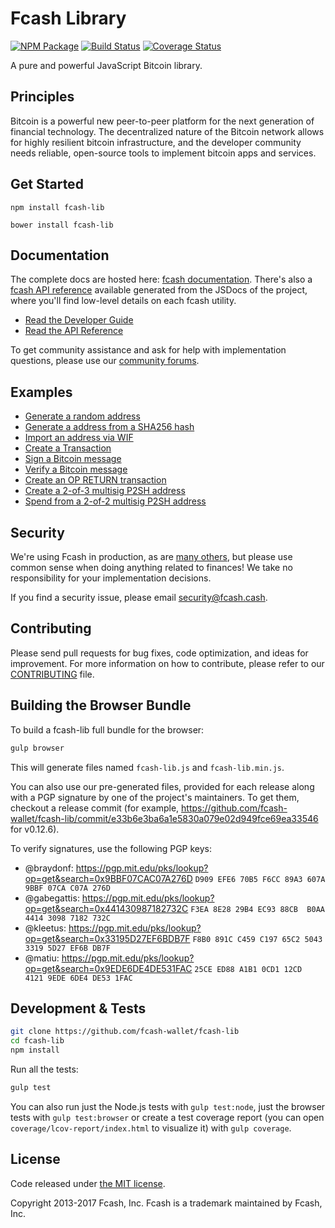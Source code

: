 Fcash Library
=======

[![NPM Package](https://img.shields.io/npm/v/fcash-lib.svg?style=flat-square)](https://www.npmjs.org/package/fcash-lib)
[![Build Status](https://img.shields.io/travis/bitpay/fcash-lib.svg?branch=master&style=flat-square)](https://travis-ci.org/bitpay/fcash-lib)
[![Coverage Status](https://img.shields.io/coveralls/bitpay/fcash-lib.svg?style=flat-square)](https://coveralls.io/r/bitpay/fcash-lib)

A pure and powerful JavaScript Bitcoin library.

## Principles

Bitcoin is a powerful new peer-to-peer platform for the next generation of financial technology. The decentralized nature of the Bitcoin network allows for highly resilient bitcoin infrastructure, and the developer community needs reliable, open-source tools to implement bitcoin apps and services.

## Get Started

```
npm install fcash-lib
```

```
bower install fcash-lib
```

## Documentation

The complete docs are hosted here: [fcash documentation](http://www.fcash.cash/guide/). There's also a [fcash API reference](http://www.fcash.cash/api/) available generated from the JSDocs of the project, where you'll find low-level details on each fcash utility.

- [Read the Developer Guide](http://www.fcash.cash/guide/)
- [Read the API Reference](http://www.fcash.cash/api/)

To get community assistance and ask for help with implementation questions, please use our [community forums](https://forum.www.fcash.cash/).

## Examples

* [Generate a random address](https://github.com/fcash-wallet/fcash-lib/blob/master/docs/examples.md#generate-a-random-address)
* [Generate a address from a SHA256 hash](https://github.com/fcash-wallet/fcash-lib/blob/master/docs/examples.md#generate-a-address-from-a-sha256-hash)
* [Import an address via WIF](https://github.com/fcash-wallet/fcash-lib/blob/master/docs/examples.md#import-an-address-via-wif)
* [Create a Transaction](https://github.com/fcash-wallet/fcash-lib/blob/master/docs/examples.md#create-a-transaction)
* [Sign a Bitcoin message](https://github.com/fcash-wallet/fcash-lib/blob/master/docs/examples.md#sign-a-bitcoin-message)
* [Verify a Bitcoin message](https://github.com/fcash-wallet/fcash-lib/blob/master/docs/examples.md#verify-a-bitcoin-message)
* [Create an OP RETURN transaction](https://github.com/fcash-wallet/fcash-lib/blob/master/docs/examples.md#create-an-op-return-transaction)
* [Create a 2-of-3 multisig P2SH address](https://github.com/fcash-wallet/fcash-lib/blob/master/docs/examples.md#create-a-2-of-3-multisig-p2sh-address)
* [Spend from a 2-of-2 multisig P2SH address](https://github.com/fcash-wallet/fcash-lib/blob/master/docs/examples.md#spend-from-a-2-of-2-multisig-p2sh-address)


## Security

We're using Fcash in production, as are [many others](http://www.fcash.cash#projects), but please use common sense when doing anything related to finances! We take no responsibility for your implementation decisions.

If you find a security issue, please email security@fcash.cash.

## Contributing

Please send pull requests for bug fixes, code optimization, and ideas for improvement. For more information on how to contribute, please refer to our [CONTRIBUTING](https://github.com/fcash-wallet/fcash-lib/blob/master/CONTRIBUTING.md) file.

## Building the Browser Bundle

To build a fcash-lib full bundle for the browser:

```sh
gulp browser
```

This will generate files named `fcash-lib.js` and `fcash-lib.min.js`.

You can also use our pre-generated files, provided for each release along with a PGP signature by one of the project's maintainers. To get them, checkout a release commit (for example, https://github.com/fcash-wallet/fcash-lib/commit/e33b6e3ba6a1e5830a079e02d949fce69ea33546 for v0.12.6).

To verify signatures, use the following PGP keys:
- @braydonf: https://pgp.mit.edu/pks/lookup?op=get&search=0x9BBF07CAC07A276D `D909 EFE6 70B5 F6CC 89A3 607A 9BBF 07CA C07A 276D`
- @gabegattis: https://pgp.mit.edu/pks/lookup?op=get&search=0x441430987182732C `F3EA 8E28 29B4 EC93 88CB  B0AA 4414 3098 7182 732C`
- @kleetus: https://pgp.mit.edu/pks/lookup?op=get&search=0x33195D27EF6BDB7F `F8B0 891C C459 C197 65C2 5043 3319 5D27 EF6B DB7F`
- @matiu: https://pgp.mit.edu/pks/lookup?op=get&search=0x9EDE6DE4DE531FAC `25CE ED88 A1B1 0CD1 12CD  4121 9EDE 6DE4 DE53 1FAC`


## Development & Tests

```sh
git clone https://github.com/fcash-wallet/fcash-lib
cd fcash-lib
npm install
```

Run all the tests:

```sh
gulp test
```

You can also run just the Node.js tests with `gulp test:node`, just the browser tests with `gulp test:browser`
or create a test coverage report (you can open `coverage/lcov-report/index.html` to visualize it) with `gulp coverage`.

## License

Code released under [the MIT license](https://github.com/fcash-wallet/fcash-lib/blob/master/LICENSE).

Copyright 2013-2017 Fcash, Inc. Fcash is a trademark maintained by Fcash, Inc.
